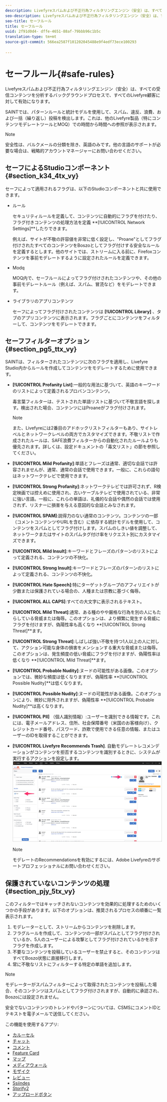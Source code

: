 ```yaml
---
description: Livefyreスパムおよび不正行為フィルタリングエンジン（安全）は、すべての受信コンテンツを分析するバックグラウンドプロセスで、すべてのLivefyre顧客に対して有効になります。
seo-description: Livefyreスパムおよび不正行為フィルタリングエンジン（安全）は、すべての受信コンテンツを分析するバックグラウンドプロセスで、すべてのLivefyre顧客に対して有効になります。
seo-title: セーフルール
title: セーフルール
uuid: 2f91d0d4- dffe-4651-88af-79bbb96c1b5c
translation-type: tm+mt
source-git-commit: 566ea2587f101202045488e9f4edf73ece100293

---
```



# セーフルール{#safe-rules}

Livefyreスパムおよび不正行為フィルタリングエンジン（安全）は、すべての受信コンテンツを分析するバックグラウンドプロセスで、すべてのLivefyre顧客に対して有効になります。



SAINTでは、パターンルールと統計モデルを使用して、スパム、違反、浪費、および一括（繰り返し）投稿を検出します。これは、他のLivefyre製品（特にコンテンツモデレートツールとMOQ）での時間から時間への参照が表示されます。

>[!NOTE]
>
>安全性は、バルクメールの分類を除き、英語のみです。他の言語のサポートが必要な場合は、戦略的アカウントマネージャーにお問い合わせください。

## セーフによるStudioコンポーネント {#section_k34_4tx_vy}

セーフによって適用されるフラグは、以下のStudioコンポーネントと共に使用できます。

* ルール

   セキュリティルールを定義して、コンテンツに自動的にフラグを付けたり、フラグ付きコンテンツの処理方法を定義 **[!UICONTROL Network Settings]**したりできます。

   例えば、サイトが不敬の許容値を非常に低く設定し、"Proane"としてフラグ付けされたすべてのコンテンツをBoszoとしてフラグ付けする安全なルールを定義するとします。他のサイトでは、ストリームに入る前に、Firefoxコンテンツを事前モデレートするように設定されたルールを定義できます。

* Modq

   MOQ内で、セーフルールによってフラグ付けされたコンテンツや、その他の事前モデレートルール（例えば、スパム、冒涜など）をモデレートできます。

* ライブラリのアプリコンテンツ

   セーフによってフラグ付けされたコンテンツは **[!UICONTROL Library]** 、タブのアプリコンテンツに表示されます。フラグごとにコンテンツをフィルターして、コンテンツをモデレートできます。

## セーフフィルターオプション {#section_pg5_ttx_vy}

SAINTは、フィルターされたコンテンツに次のフラグを適用し、Livefyre Studio内からルールを作成してコンテンツをモデレートするために使用できます。

* **[!UICONTROL Profanity List]**:一般的な用法に基づいて、英語のキーワードのリストによって定義されるプロバンコンテンツ。

   毒言葉フィルターは、テストされた単語リストに基づいて不敬言語を探します。検出された場合、コンテンツにはProaneがフラグ付けされます。

   >[!NOTE]
   >
   >また、Livefyreには2番目のアドホックリストフィルターもあり、サイトレベルとネットワークレベルの両方でカスタマイズできます。不敬リストで作成されたルールは、SAFE浪費フィルターからの自動化されたルールよりも優先されます。詳しくは、設定ドキュメントの「毒文リスト」の節を参照してください。

* **[!UICONTROL Mild Profanity]**:単語とフレーズは通常、適切な会話では許容されませんが、通常、通常の会話で使用できます。一般に、これらの語句はネットワークテレビで使用できます。
* **[!UICONTROL Strong Profanity]**:ネットワークテレビでは許可されず、R検定映画では控えめに使用され、古いケーブルテレビで使用されている、非常に強い言語。一般に、これらの単語は、礼儀的な会話や偶然の会話では使用されず、リスナーに損害を与える意図的な会話とみなされます。
* **[!UICONTROL SPAM]**:説得力のない通常のコンテンツ。コンテンツの一部（コメントコンテンツやURLを含む）に依存する統計モデルを使用して、コンテンツをスパムとしてフラグ付けします。スパムのしきい値を調整して、ネットワークまたはサイトのスパムタグ付け率をリクエスト別にカスタマイズできます。
* **[!UICONTROL Mild Insult]**:キーワードとフレーズのパターンのリストによって定義される、コンテンツの不快化。
* **[!UICONTROL Strong Insult]**:キーワードとフレーズのパターンのリストによって定義される、コンテンツの不快化。
* **[!UICONTROL Hate Speech]**:特にターゲットグループのアフィリエイトが少数または保護されている場合の、人種または宗教に基づく侮辱。
* **[!UICONTROL ALL CAPS]**:すべての大文字に表示されるテキスト。
* **[!UICONTROL Mild Threat]**:通常、ある種のやや厳格な行為を別の人にもたらしている脅威または侮辱。このオプションは、より頻繁に発生する脅威にフラグを付けますが、偽陽性率も高くなり **[!UICONTROL Strong Threat]**ます。

* **[!UICONTROL Strong Threat]**:しばしば強い不敬を持つ1人以上の人に対して、アクション可能な身体の損害をメンションする重大な脅威または侮辱。このオプションは、発生頻度の低い脅威にフラグを付けますが、偽陽性率は低くなり **[!UICONTROL Mild Threat]**ます。

* **[!UICONTROL Probable Nudity]**:ヌードの可能性がある画像。このオプションでは、微妙な頻度は低くなりますが、偽陽性率 **[!UICONTROL Possible Nudity]**は低くなります。

* **[!UICONTROL Possible Nudity]**:ヌードの可能性がある画像。このオプションにより、微妙に除外されますが、偽陽性率 **[!UICONTROL Probable Nudity]**は高くなります。

* **[!UICONTROL PII]** （個人識別情報）:ユーザーを識別できる情報です。これには、電子メールアドレス、住所、社会保障番号（米国のお客様向け）、クレジットカード番号、パスワード、詐欺で使用できる任意の情報、またはユーザーのIDを取得することができます。
* **[!UICONTROL Livefyre Recommends Trash]**. 自動モデレートレコメンデーションがコンテンツを拒否するコンテンツを識別するときに、システムが実行するアクションを設定します。 ![](assets/mod_reco1.png)

   >[!NOTE]
   >
   >モデレートのRecommendationsを有効にするには、Adobe Livefyreのサポートプロフェッショナルにお問い合わせください。

## 保護されていないコンテンツの処理 {#section_pjy_5tx_vy}

このフィルターではキャッチされないコンテンツを効果的に処理するためのいくつかの手段があります。以下のオプションは、推奨されるプロセスの順番に一覧表示されます。

1. モデレーターとして、ストリームからコンテンツを削除します。
1. フラグルールを作成して、コンテンツの一部がスパムとしてフラグ付けされているか、5人のユーザーによる攻撃としてフラグ付けされているかを示すフラグを作成します。
1. 不要なコンテンツを投稿しているユーザーを禁止すると、そのコンテンツはすべてBoszo状態に直接移行します。
1. 常に不敬なリストにフィルターする特定の単語を追加します。

>[!NOTE]
>
>モデレーターがスパムフィルターによって取得されたコンテンツを投稿した場合、そのコンテンツはスパムとしてフラグ付けされますが、自動的に承認され、Boszoには設定されません。

安全でないコンテンツのトレンドやパターンについては、CSMSにコメントIDとテキストを電子メールで送信してください。



この機能を使用するアプリ:

* [カルーセル](/help/using/c-about-apps/c-carousel-app/c-carousel-app.md#c_carousel_app)
* [チャット](/help/using/c-about-apps/c-chat-app/c-chat-app.md#c_chat_app)
* [コメント](/help/using/c-about-apps/c-comments/c-comments.md)
* [Feature Card](/help/using/c-about-apps/c-feature-card-app/c-feature-card-app.md#c_feature_card_app)
* [マップ](/help/using/c-about-apps/c-map-app/c-map-app.md#c_map_app)
* [メディアウォール](/help/using/c-about-apps/c-media-wall-app/c-media-wall-app.md#c_media_wall_app)
* [モザイク](/help/using/c-about-apps/c-mosaic-app/c-mosaic-app.md#c_mosaic_app)
* [レビュー](/help/using/c-about-apps/c-reviews-app/c-reviews-app.md#c_reviews_app)
* [Ssiindes](/help/using/c-about-apps/c-sidenotes-app/c-sidenotes-app.md#c_sidenotes_app)
* [Storify2](/help/using/c-about-apps/c-storify2/c-storify2.md#c_storify2)
* [アップロードボタン](/help/using/c-about-apps/c-upload-button-app/c-upload-button-app.md#c_upload_button_app)

